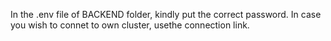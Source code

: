 In the .env file of BACKEND folder, kindly put the correct password. In case you wish to connet to own cluster, usethe connection link.